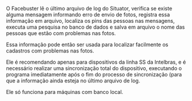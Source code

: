 O Facebuster lê o último arquivo de log do Situator, verifica se existe alguma mensagem informando erro de envio de fotos, registra essa informação em arquivo, localiza os pins das pessoas nas mensagens, executa uma pesquisa no banco de dados e salva em arquivo o nome das pessoas que estão com problemas nas fotos.

Essa informação pode então ser usada para localizar facilmente os cadastros com problemas nas fotos.

Ele é recomendando apenas para dispositivos da linha SS da Intelbras, e é necessário realizar uma sincronização total do dispositivo, executando o programa imediatamente após o fim do processo de sincronização (para que a informação ainda esteja no último arquivo de log.

Ele só funciona para máquinas com banco local.
